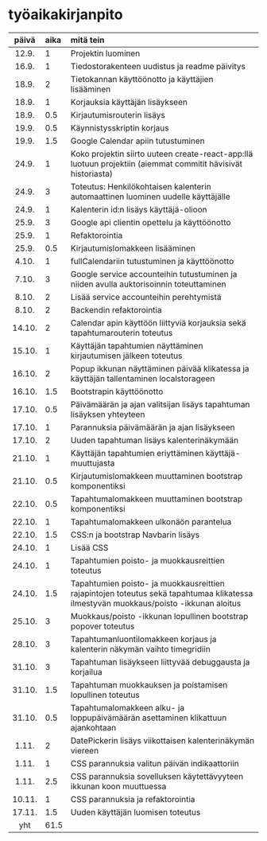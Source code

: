 # työaikakirjanpito

| päivä | aika | mitä tein  |
| :----:|:-----| :-----|
| 12.9. | 1    | Projektin luominen |
| 16.9. | 1    | Tiedostorakenteen uudistus ja readme päivitys |
| 18.9. | 2    | Tietokannan käyttöönotto ja käyttäjien lisääminen |
| 18.9. | 1    | Korjauksia käyttäjän lisäykseen |
| 18.9. | 0.5  | Kirjautumisrouterin lisäys |
| 19.9. | 0.5  | Käynnistysskriptin korjaus |
| 19.9. | 1.5  | Google Calendar apiin tutustuminen |
| 24.9. | 1  | Koko projektin siirto uuteen create-react-app:llä luotuun projektiin (aiemmat commitit hävisivät historiasta) |
| 24.9. | 3  | Toteutus: Henkilökohtaisen kalenterin automaattinen luominen uudelle käyttäjälle |
| 24.9. | 1  | Kalenterin id:n lisäys käyttäjä-olioon |
| 25.9. | 3  | Google api clientin opettelu ja käyttöönotto |
| 25.9. | 1  | Refaktorointia |
| 25.9. | 0.5  | Kirjautumislomakkeen lisääminen |
| 4.10. | 1  | fullCalendariin tutustuminen ja käyttöönotto |
| 7.10. | 3  | Google service accounteihin tutustuminen ja niiden avulla auktorisoinnin toteuttaminen |
| 8.10. | 2  | Lisää service accounteihin perehtymistä |
| 8.10. | 2  | Backendin refaktorointia |
| 14.10. | 2  | Calendar apin käyttöön liittyviä korjauksia sekä tapahtumarouterin toteutus |
| 15.10. | 1  | Käyttäjän tapahtumien näyttäminen kirjautumisen jälkeen toteutus |
| 16.10. | 2  | Popup ikkunan näyttäminen päivää klikatessa ja käyttäjän tallentaminen localstorageen |
| 16.10. | 1.5  | Bootstrapin käyttöönotto |
| 17.10. | 0.5  | Päivämäärän ja ajan valitsijan lisäys tapahtuman lisäyksen yhteyteen  |
| 17.10. | 1  | Parannuksia päivämäärän ja ajan lisäykseen |
| 17.10. | 2  | Uuden tapahtuman lisäys kalenterinäkymään |
| 21.10. | 1  | Käyttäjän tapahtumien eriyttäminen käyttäjä-muuttujasta |
| 21.10. | 0.5  | Kirjautumislomakkeen muuttaminen bootstrap komponentiksi |
| 22.10. | 0.5  | Tapahtumalomakkeen muuttaminen bootstrap komponentiksi |
| 22.10. | 1  | Tapahtumalomakkeen ulkonäön parantelua |
| 22.10. | 1.5  | CSS:n ja bootstrap Navbarin lisäys |
| 24.10. | 1  | Lisää CSS |
| 24.10. | 1  | Tapahtumien poisto- ja muokkausreittien toteutus |
| 24.10. | 1.5  | Tapahtumien poisto- ja muokkausreittien rajapintojen toteutus sekä tapahtumaa klikatessa ilmestyvän muokkaus/poisto -ikkunan aloitus |
| 25.10. | 3  | Muokkaus/poisto -ikkunan lopullinen bootstrap popover toteutus |
| 28.10. | 3  | Tapahtumanluontilomakkeen korjaus ja kalenterin näkymän vaihto timegridiin |
| 31.10. | 3  | Tapahtuman lisäykseen liittyvää debuggausta ja korjailua |
| 31.10. | 1.5  | Tapahtuman muokkauksen ja poistamisen lopullinen toteutus |
| 31.10. | 0.5  | Tapahtumalomakkeen alku- ja loppupäivämäärän asettaminen klikattuun ajankohtaan |
| 1.11. | 2  | DatePickerin lisäys viikottaisen kalenterinäkymän viereen |
| 1.11. | 1  | CSS parannuksia valitun päivän indikaattoriin |
| 1.11. | 2.5  | CSS parannuksia sovelluksen käytettävyyteen ikkunan koon muuttuessa  |
| 10.11. | 1  | CSS parannuksia ja refaktorointia |
| 17.11. | 1.5  | Uuden käyttäjän luomisen toteutus |
| yht   | 61.5  | | 
